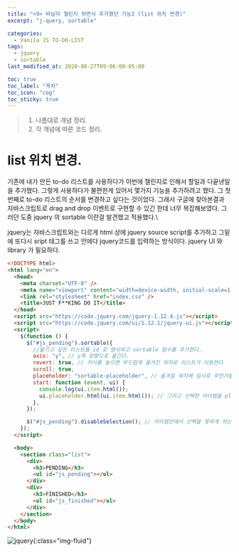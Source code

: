 ```yaml
---
title: "<9> 바닐라 챌린지 하면서 추가했던 기능2 (list 위치 변경)"
excerpt: "j-query, sortable"

categories:
  - Vanila JS TO-DO-LIST
tags:
  - jquery
  - sortable
last_modified_at: 2020-08-27T09:06:00-05:00

toc: true
toc_label: "목차"
toc_icon: "cog"
toc_sticky: true
---
```


> 1. 나름대로 개념 정리.
> 2. 각 개념에 따른 코드 정리.

# list 위치 변경.

기존에 내가 만든 to-do 리스트를 사용하다가 이번에 챌린지로 인해서 할일과 다끝낸일을 추가했다. 그렇게 사용하다가 불편한게 있어서 몇가지 기능을 추가하려고 했다. 그 첫번째로 to-do 리스트의 순서를 변경하고 싶다는 것이었다. 그래서 구글에 찾아본결과 자바스크립트로 drag and drop 이벤트로 구현할 수 있긴 한데 너무 복잡해보였다. 그러던 도중 jquery 의 sortable 이란걸 발견했고 적용했다.\

jquery는 자바스크립트와는 다르게 html 상에 jquery source script를 추가하고 그밑에 또다시 sript 태그를 쓰고 안에다 jquery코드를 입력하는 방식이다. jquery UI 와 library 가 필요하다.

```html
<!DOCTYPE html>
<html lang="en">
  <head>
    <meta charset="UTF-8" />
    <meta name="viewport" content="width=device-width, initial-scale=1.0" />
    <link rel="stylesheet" href="index.css" />
    <title>JUST F**KING DO IT</title>
  </head>
  <script src="https://code.jquery.com/jquery-1.12.4.js"></script>
  <script src="https://code.jquery.com/ui/1.12.1/jquery-ui.js"></script>
  <script>
    $(function () {
      $("#js_pending").sortable({
        //옮기고 싶은 리스트를 id 로 명시하고 sortable 함수를 추가한다.
        axis: "y", // y축 방향으로 옮긴다.
        revert: true, // 커서를 놓으면 부드럽게 옮겨진 위치로 리스트가 이동한다
        scroll: true,
        placeholder: "sortable-placeholder", // 옮겨질 위치에 임시로 무언가를 표시해준다. index.css에 sortable-placeholder {opacity:0.5} 로 설정해놓았다.
        start: function (event, ui) {
          console.log(ui.item.html());
          ui.placeholder.html(ui.item.html()); // 그리고 선택한 아이템을 placeholder있는자리에 위치하도록 한다.
        },
      });

      $("#js_pending").disableSelection(); // 아이템안에서 선택을 못하게 하는 기능이라고 한다.
    });
  </script>

  <body>
    <section class="list">
      <div>
        <h3>PENDING</h3>
        <ul id="js_pending"></ul>
      </div>
      <div>
        <h3>FINISHED</h3>
        <ul id="js_finished"></ul>
      </div>
    </section>
  </body>
</html>
```

![jquery](https://yeonghunko.github.io/assets/img/vanila/jquery.png){:class="img-fluid"}
